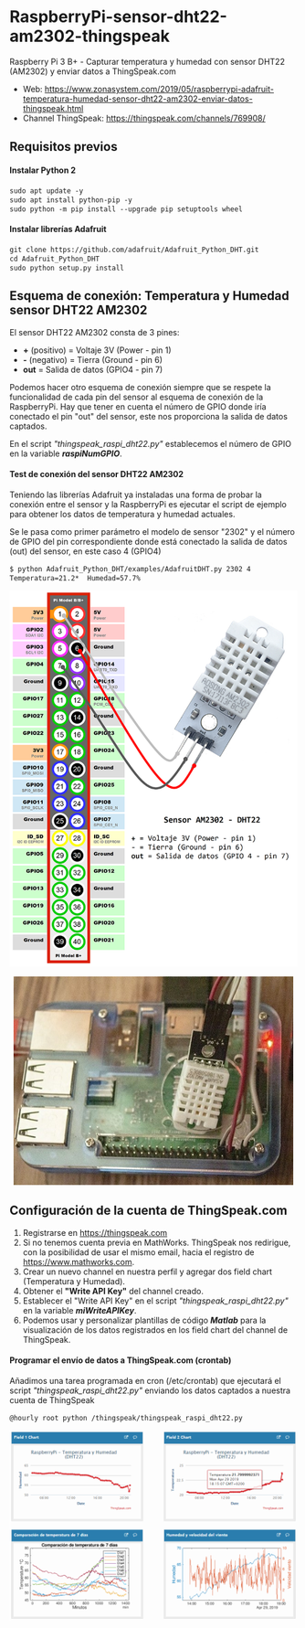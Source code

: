 # RaspberryPi-sensor-dht22-am2302-thingspeak
Raspberry Pi 3 B+ - Capturar temperatura y humedad con sensor DHT22 (AM2302) y enviar datos a ThingSpeak.com

- Web: https://www.zonasystem.com/2019/05/raspberrypi-adafruit-temperatura-humedad-sensor-dht22-am2302-enviar-datos-thingspeak.html
- Channel ThingSpeak: https://thingspeak.com/channels/769908/

## Requisitos previos

#### Instalar Python 2
```
sudo apt update -y
sudo apt install python-pip -y
sudo python -m pip install --upgrade pip setuptools wheel
```

#### Instalar librerías Adafruit
```
git clone https://github.com/adafruit/Adafruit_Python_DHT.git
cd Adafruit_Python_DHT
sudo python setup.py install
```

## Esquema de conexión: Temperatura y Humedad sensor DHT22 AM2302

El sensor DHT22 AM2302 consta de 3 pines:

- **+** (positivo) = Voltaje 3V (Power - pin 1)
- **-** (negativo) = Tierra (Ground - pin 6)
- **out** = Salida de datos (GPIO4 - pin 7)

Podemos hacer otro esquema de conexión siempre que se respete la funcionalidad de cada pin del sensor al esquema de conexión de la RaspberryPi. Hay que tener en cuenta el número de GPIO donde iría conectado el pin "out" del sensor, este nos proporciona la salida de datos captados. 

En el script *"thingspeak_raspi_dht22.py"* establecemos el número de GPIO en la variable ***raspiNumGPIO***.

#### Test de conexión del sensor DHT22 AM2302

Teniendo las librerías Adafruit ya instaladas una forma de probar la conexión entre el sensor y la RaspberryPi es ejecutar el script de ejemplo para obtener los datos de temperatura y humedad actuales.

Se le pasa como primer parámetro el modelo de sensor "2302" y el número de GPIO del pin correspondiente donde está conectado la salida de datos (out) del sensor, en este caso 4 (GPIO4)
```
$ python Adafruit_Python_DHT/examples/AdafruitDHT.py 2302 4
Temperatura=21.2*  Humedad=57.7%
```

<p align="center">
<img src="https://raw.githubusercontent.com/adrianlois/RaspberryPi-Projects/master/01.rpi-sensor-dht22-am2302-thingspeak/screenshots/rpi-gpio-esquema-conexion-sensor-dht22-am2302.png" width="570" />
</p>

<p align="center">
<img src="https://raw.githubusercontent.com/adrianlois/RaspberryPi-Projects/master/01.rpi-sensor-dht22-am2302-thingspeak/screenshots/rpi-gpio-foto-sensor-dht22-am2302.jpg" width="490" />
</p>

## Configuración de la cuenta de ThingSpeak.com

1. Registrarse en https://thingspeak.com
2. Si no tenemos cuenta previa en MathWorks. ThingSpeak nos redirigue, con la posibilidad de usar el mismo email, hacia el registro de https://www.mathworks.com. 
3. Crear un nuevo channel en nuestra perfil y agregar dos field chart (Temperatura y Humedad).
4. Obtener el **"Write API Key"** del channel creado.
5. Establecer el "Write API Key" en el script *"thingspeak_raspi_dht22.py"* en la variable ***miWriteAPIKey***. 
6. Podemos usar y personalizar plantillas de código ***Matlab*** para la visualización de los datos registrados en los field chart del channel de ThingSpeak.

#### Programar el envío de datos a ThingSpeak.com (crontab)

Añadimos una tarea programada en cron (/etc/crontab) que ejecutará el script *"thingspeak_raspi_dht22.py"* enviando los datos captados a nuestra cuenta de ThingSpeak
```
@hourly root python /thingspeak/thingspeak_raspi_dht22.py
```

<p align="center">
<img src="https://raw.githubusercontent.com/adrianlois/RaspberryPi-Projects/master/01.rpi-sensor-dht22-am2302-thingspeak/screenshots/rpi-thingspeak-adryanraspi.png" width="710" />
</p>
